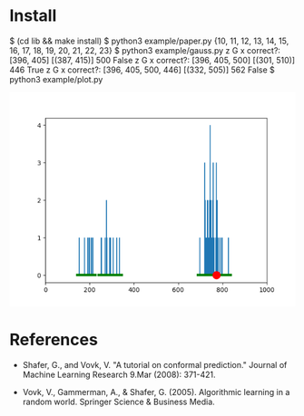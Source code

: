 # Install

   $ (cd lib && make install)
   $ python3 example/paper.py
   {10, 11, 12, 13, 14, 15, 16, 17, 18, 19, 20, 21, 22, 23}
   $ python3 example/gauss.py
   z G x correct?: [396, 405] [(387, 415)] 500 False
   z G x correct?: [396, 405, 500] [(301, 510)] 446 True
   z G x correct?: [396, 405, 500, 446] [(332, 505)] 562 False
   $ python3 example/plot.py

![example image](img/plot.png)

# References

- Shafer, G., and Vovk, V. "A tutorial on conformal prediction."
  Journal of Machine Learning Research 9.Mar (2008): 371-421.

- Vovk, V., Gammerman, A., & Shafer, G. (2005). Algorithmic learning
  in a random world. Springer Science & Business Media.
